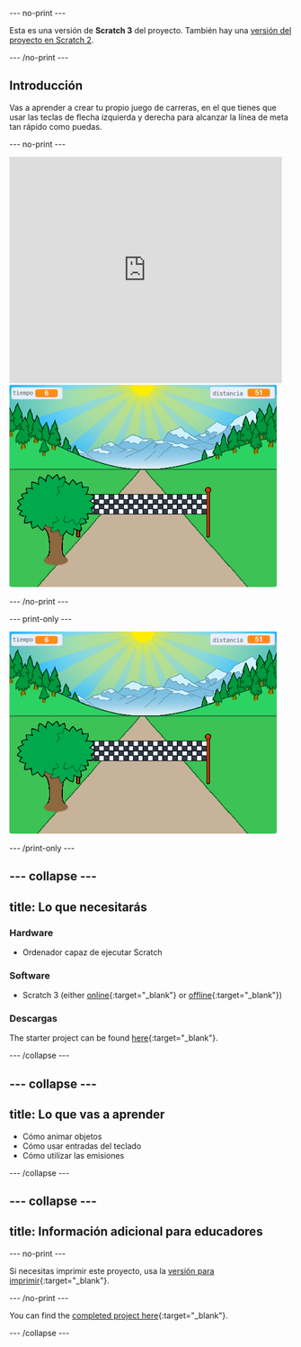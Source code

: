 --- no-print ---

Esta es una versión de **Scratch 3** del proyecto. También hay una [versión del proyecto en Scratch 2](https://projects.raspberrypi.org/en/projects/sprint-scratch2).

--- /no-print ---

## Introducción

Vas a aprender a crear tu propio juego de carreras, en el que tienes que usar las teclas de flecha izquierda y derecha para alcanzar la línea de meta tan rápido como puedas.

--- no-print ---

<div class="scratch-preview">
  <iframe allowtransparency="true" width="485" height="402" src="https://scratch.mit.edu/projects/embed/298930696/?autostart=false" frameborder="0" scrolling="no"></iframe>
  <img src="images/sprint-final.png">
</div>

--- /no-print ---

--- print-only ---

![proyecto completo](images/sprint-final.png)

--- /print-only ---


--- collapse ---
---
title: Lo que necesitarás
---

### Hardware

+ Ordenador capaz de ejecutar Scratch

### Software

+ Scratch 3 (either [online](https://rpf.io/scratchon){:target="_blank"} or [offline](https://rpf.io/scratchoff){:target="_blank"})

### Descargas

The starter project can be found [here](https://rpf.io/p/en/sprint-go){:target="_blank"}.

--- /collapse ---

--- collapse ---
---
title: Lo que vas a aprender
---

- Cómo animar objetos
- Cómo usar entradas del teclado
- Cómo utilizar las emisiones

--- /collapse ---

--- collapse ---
---
title: Información adicional para educadores
---

--- no-print ---

Si necesitas imprimir este proyecto, usa la [versión para imprimir](https://projects.raspberrypi.org/en/projects/sprint/print){:target="_blank"}.

--- /no-print ---

You can find the [completed project here](https://rpf.io/p/en/sprint-get){:target="_blank"}.

--- /collapse ---


